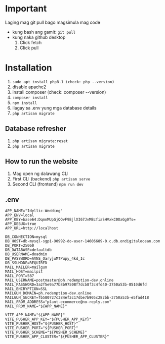 # Important
Laging mag git pull bago magsimula mag code 
* kung bash ang gamit: ```git pull``` 
* kung naka github desktop
    1. Click fetch
    2. Click pull


# Installation
1. ```sudo apt install php8.1 (check: php --version)```
2. disable apache2 
3. install composer (check: composer --version)
4. ```composer install```
5. ```npm install```
6. ilagay sa .env yung mga database details
7. ```php artisan migrate```

## Database refresher
1. ```php artisan migrate:reset```
2. ```php artisan migrate```

## How to run the website
1. Mag open ng dalawang CLI
2. First CLI (backend) ```php artisan serve```
3. Second CLI (frontend) ```npm run dev```

## .env
```
APP_NAME="Idyllic-Wedding"
APP_ENV=local
APP_KEY=base64:DqmnMUpGjQOvF9BjlXI67JvMBcfiaSHVxkC0OaGg0Ts=
APP_DEBUG=true
APP_URL=http://localhost

DB_CONNECTION=mysql
DB_HOST=db-mysql-sgp1-90992-do-user-14606689-0.c.db.ondigitalocean.com
DB_PORT=25060
DB_DATABASE=defaultdb
DB_USERNAME=doadmin
DB_PASSWORD=AVNS_OaryjuMTPupy_4kd_Ic
DB_SSLMODE=REQUIRED
MAIL_MAILER=mailgun
MAIL_HOST=mailpit
MAIL_PORT=587
MAIL_USERNAME=postmaster@ph.redemption-dev.online
MAIL_PASSWORD=3a2f5e9a77b8b97508f7dcb8f3c4fd40-3750a53b-8510d6fd
MAIL_ENCRYPTION=SSL
MAILGUN_DOMAIN=ph.redemption-dev.online
MAILGUN_SECRET=fb580727c384ef2c17dbe7b905c282bb-3750a53b-e5fad418
MAIL_FROM_ADDRESS="plant-ecommerce@no-reply.com"
MAIL_FROM_NAME="${APP_NAME}"

VITE_APP_NAME="${APP_NAME}"
VITE_PUSHER_APP_KEY="${PUSHER_APP_KEY}"
VITE_PUSHER_HOST="${PUSHER_HOST}"
VITE_PUSHER_PORT="${PUSHER_PORT}"
VITE_PUSHER_SCHEME="${PUSHER_SCHEME}"
VITE_PUSHER_APP_CLUSTER="${PUSHER_APP_CLUSTER}"
```
